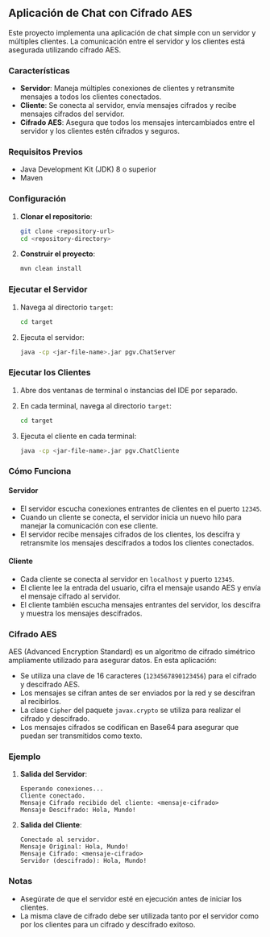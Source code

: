 ## Aplicación de Chat con Cifrado AES

Este proyecto implementa una aplicación de chat simple con un servidor y múltiples clientes. La comunicación entre el servidor y los clientes está asegurada utilizando cifrado AES.

### Características

- **Servidor**: Maneja múltiples conexiones de clientes y retransmite mensajes a todos los clientes conectados.
- **Cliente**: Se conecta al servidor, envía mensajes cifrados y recibe mensajes cifrados del servidor.
- **Cifrado AES**: Asegura que todos los mensajes intercambiados entre el servidor y los clientes estén cifrados y seguros.

### Requisitos Previos

- Java Development Kit (JDK) 8 o superior
- Maven

### Configuración

1. **Clonar el repositorio**:
    ```sh
    git clone <repository-url>
    cd <repository-directory>
    ```

2. **Construir el proyecto**:
    ```sh
    mvn clean install
    ```

### Ejecutar el Servidor

1. Navega al directorio `target`:
    ```sh
    cd target
    ```

2. Ejecuta el servidor:
    ```sh
    java -cp <jar-file-name>.jar pgv.ChatServer
    ```

### Ejecutar los Clientes

1. Abre dos ventanas de terminal o instancias del IDE por separado.

2. En cada terminal, navega al directorio `target`:
    ```sh
    cd target
    ```

3. Ejecuta el cliente en cada terminal:
    ```sh
    java -cp <jar-file-name>.jar pgv.ChatCliente
    ```

### Cómo Funciona

#### Servidor

- El servidor escucha conexiones entrantes de clientes en el puerto `12345`.
- Cuando un cliente se conecta, el servidor inicia un nuevo hilo para manejar la comunicación con ese cliente.
- El servidor recibe mensajes cifrados de los clientes, los descifra y retransmite los mensajes descifrados a todos los clientes conectados.

#### Cliente

- Cada cliente se conecta al servidor en `localhost` y puerto `12345`.
- El cliente lee la entrada del usuario, cifra el mensaje usando AES y envía el mensaje cifrado al servidor.
- El cliente también escucha mensajes entrantes del servidor, los descifra y muestra los mensajes descifrados.

### Cifrado AES

AES (Advanced Encryption Standard) es un algoritmo de cifrado simétrico ampliamente utilizado para asegurar datos. En esta aplicación:

- Se utiliza una clave de 16 caracteres (`1234567890123456`) para el cifrado y descifrado AES.
- Los mensajes se cifran antes de ser enviados por la red y se descifran al recibirlos.
- La clase `Cipher` del paquete `javax.crypto` se utiliza para realizar el cifrado y descifrado.
- Los mensajes cifrados se codifican en Base64 para asegurar que puedan ser transmitidos como texto.

### Ejemplo

1. **Salida del Servidor**:
    ```
    Esperando conexiones...
    Cliente conectado.
    Mensaje Cifrado recibido del cliente: <mensaje-cifrado>
    Mensaje Descifrado: Hola, Mundo!
    ```

2. **Salida del Cliente**:
    ```
    Conectado al servidor.
    Mensaje Original: Hola, Mundo!
    Mensaje Cifrado: <mensaje-cifrado>
    Servidor (descifrado): Hola, Mundo!
    ```

### Notas

- Asegúrate de que el servidor esté en ejecución antes de iniciar los clientes.
- La misma clave de cifrado debe ser utilizada tanto por el servidor como por los clientes para un cifrado y descifrado exitoso.